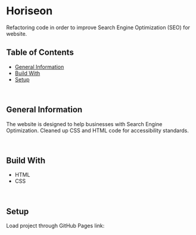 # Horiseon
Refactoring code in order to improve Search Engine Optimization (SEO) for website.

## Table of Contents
* [General Information](#general-information)
* [Build With](#build-with)
* [Setup](#Setup)

<br />

## General Information
The website is designed to help businesses with Search Engine Optimization. Cleaned up CSS and HTML code for accessibility standards.

<br />

## Build With
* HTML
* CSS

<br />

## Setup
Load project through GitHub Pages link: 